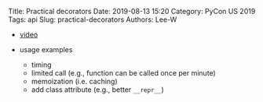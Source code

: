 Title: Practical decorators
Date: 2019-08-13 15:20
Category: PyCon US 2019
Tags: api
Slug: practical-decorators
Authors: Lee-W

* [video](https://www.youtube.com/watch?v=MjHpMCIvwsY)

* usage examples
    * timing
    * limited call (e.g., function can be called once per minute)
    * memoization (i.e. caching)
    * add class attribute (e.g., better `__repr__`)
